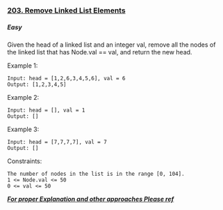 ### [203. Remove Linked List Elements](https://leetcode.com/problems/remove-linked-list-elements/)

##### Easy


Given the head of a linked list and an integer val, remove all the nodes of the linked list that has Node.val == val, and return the new head.

 

Example 1:
```JS
Input: head = [1,2,6,3,4,5,6], val = 6
Output: [1,2,3,4,5]
```

Example 2:
```JS
Input: head = [], val = 1
Output: []
```

Example 3:
```JS
Input: head = [7,7,7,7], val = 7
Output: []
```

Constraints:
```JS
The number of nodes in the list is in the range [0, 104].
1 <= Node.val <= 50
0 <= val <= 50
```

***[For proper Explanation and other approaches Please ref](https://leet-codes.blogspot.com/2022/09/203-remove-linked-list-elements.html)***